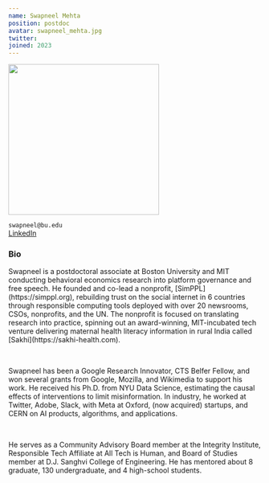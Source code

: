 ```yaml
---
name: Swapneel Mehta
position: postdoc
avatar: swapneel_mehta.jpg
twitter: 
joined: 2023
---
```


<img width="300" src="{{site.baseurl}}/images/people/{{page.avatar}}" data-action="zoom">


<i class="fa fa-envelope-o"></i>`swapneel@bu.edu`<br>
[LinkedIn](https://www.linkedin.com/in/swapneelm) <br>

### Bio

<p>Swapneel is a postdoctoral associate at Boston University and MIT conducting behavioral economics research into platform governance and free speech. He founded and co-lead a nonprofit, [SimPPL](https://simppl.org), rebuilding trust on the social internet in 6 countries through responsible computing tools deployed with over 20 newsrooms, CSOs, nonprofits, and the UN. The nonprofit is focused on translating research into practice, spinning out an award-winning, MIT-incubated tech venture delivering maternal health literacy information in rural India called [Sakhi](https://sakhi-health.com).</p>
<br>
<p>Swapneel has been a Google Research Innovator, CTS Belfer Fellow, and won several grants from Google, Mozilla, and Wikimedia to support his work. He received his Ph.D. from NYU Data Science, estimating the causal effects of interventions to limit misinformation. In industry, he worked at Twitter, Adobe, Slack, with Meta at Oxford, (now acquired) startups, and CERN on AI products, algorithms, and applications.</p>
<br>
<p>He serves as a Community Advisory Board member at the Integrity Institute, Responsible Tech Affiliate at All Tech is Human, and Board of Studies member at D.J. Sanghvi College of Engineering. He has mentored about 8 graduate, 130 undergraduate, and 4 high-school students.</p>

